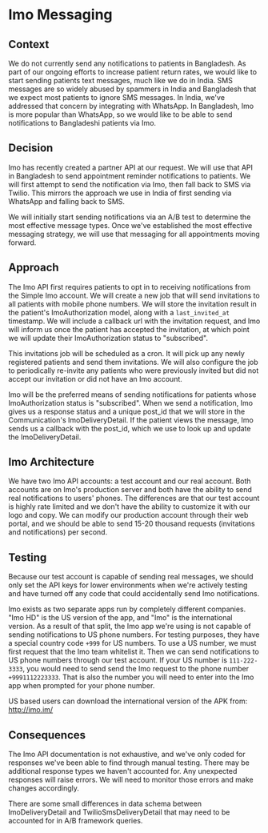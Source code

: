 # Imo Messaging

## Context

We do not currently send any notifications to patients in Bangladesh. As part of our ongoing efforts to increase patient return rates, we would like to start sending patients text messages, much like we do in India. SMS messages are so widely abused by spammers in India and Bangladesh that we expect most patients to ignore SMS messages. In India, we've addressed that concern by integrating with WhatsApp. In Bangladesh, Imo is more popular than WhatsApp, so we would like to be able to send notifications to Bangladeshi patients via Imo.

## Decision

Imo has recently created a partner API at our request. We will use that API in Bangladesh to send appointment reminder notifications to patients. We will first attempt to send the notification via Imo, then fall back to SMS via Twilio. This mirrors the approach we use in India of first sending via WhatsApp and falling back to SMS.

We will initially start sending notifications via an A/B test to determine the most effective message types. Once we've established the most effective messaging strategy, we will use that messaging for all appointments moving forward.

## Approach

The Imo API first requires patients to opt in to receiving notifications from the Simple Imo account. We will create a new job that will send invitations to all patients with mobile phone numbers. We will store the invitation result in the patient's ImoAuthorization model, along with a `last_invited_at` timestamp. We will include a callback url with the invitation request, and Imo will inform us once the patient has accepted the invitation, at which point we will update their ImoAuthorization status to "subscribed".

This invitations job will be scheduled as a cron. It will pick up any newly registered patients and send them invitations. We will also configure the job to periodically re-invite any patients who were previously invited but did not accept our invitation or did not have an Imo account.

Imo will be the preferred means of sending notifications for patients whose ImoAuthorization status is "subscribed". When we send a notification, Imo gives us a response status and a unique post_id that we will store in the Communication's ImoDeliveryDetail. If the patient views the message, Imo sends us a callback with the post_id, which we use to look up and update the ImoDeliveryDetail.

## Imo Architecture

We have two Imo API accounts: a test account and our real account. Both accounts are on Imo's production server and both have the ability to send real notifications to users' phones. The differences are that our test account is highly rate limited and we don't have the ability to customize it with our logo and copy. We can modify our production account through their web portal, and we should be able to send 15-20 thousand requests (invitations and notifications) per second.

## Testing

Because our test account is capable of sending real messages, we should only set the API keys for lower environments when we're actively testing and have turned off any code that could accidentally send Imo notifications.

Imo exists as two separate apps run by completely different companies. "Imo HD" is the US version of the app, and "Imo" is the international version. As a result of that split, the Imo app we're using is not capable of sending notifications to US phone numbers. For testing purposes, they have a special country code `+999` for US numbers. To use a US number, we must first request that the Imo team whitelist it. Then we can send notifications to US phone numbers through our test account. If your US number is `111-222-3333`, you would need to send send the Imo request to the phone number `+9991112223333`. That is also the number you will need to enter into the Imo app when prompted for your phone number.

US based users can download the international version of the APK from: http://imo.im/

## Consequences

The Imo API documentation is not exhaustive, and we've only coded for responses we've been able to find through manual testing. There may be additional response types we haven't accounted for. Any unexpected responses will raise errors. We will need to monitor those errors and make changes accordingly.

There are some small differences in data schema between ImoDeliveryDetail and TwilioSmsDeliveryDetail that may need to be accounted for in A/B framework queries.